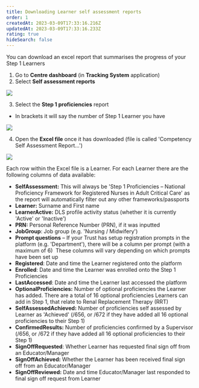 ```yaml
---
title: Downloading Learner self assessment reports
order: 1
createdAt: 2023-03-09T17:33:16.216Z
updatedAt: 2023-03-09T17:33:16.233Z
rating: true
hideSearch: false
---
```

<!--StartFragment-->

You can download an excel report that summarises the progress of your Step 1 Learners

1. Go to **Centre dashboard** (in **Tracking System** application)
2. Select **Self assessment reports**

![](blob:https://nhs-step1-training.netlify.app/f950c8e2-e78c-49a0-b357-6da44141e365)

3. Select the **Step 1 proficiencies** report

* In brackets it will say the number of Step 1 Learner you have

![](blob:https://nhs-step1-training.netlify.app/a17b3ba4-2e79-4319-814f-8532228fac5c)

4. Open the **Excel file** once it has downloaded (file is called 'Competency Self Assessment Report...')

![](blob:https://nhs-step1-training.netlify.app/1b98964c-fc68-4f9e-94ff-48742a0b39bf)

Each row within the Excel file is a Learner. For each Learner there are the following columns of data available:

* **SelfAssessment:** This will always be 'Step 1 Proficiencies – National Proficiency Framework for Registered Nurses in Adult Critical Care' as the report will automatically filter out any other frameworks/passports
* **Learner:** Surname and First name
* **LearnerActive:** DLS profile activity status (whether it is currently 'Active' or 'Inactive')
* **PRN:** Personal Reference Number (PRN), if it was inputted
* **JobGroup**: Job group (e.g. 'Nursing / Midwifery')
* **Prompt questions** – If your Trust has setup registration prompts in the platform (e.g. 'Department'), there will be a column per prompt (with a maximum of 6)  These columns will vary depending on which prompts have been set up
* **Registered**: Date and time the Learner registered onto the platform 
* **Enrolled**: Date and time the Learner was enrolled onto the Step 1 Proficiencies 
* **LastAccessed**: Date and time the Learner last accessed the platform
* **OptionalProficiencies:** Number of optional proficiencies the Learner has added. There are a total of 16 optional proficiencies Learners can add in Step 1, that relate to Renal Replacement Therapy (RRT)
* **SelfAssessedAchieved:** Number of proficiencies self assessed by Learner as 'Achieved' (/656, or /672 if they have added all 16 optional proficiencies to their Step 1) 
* **ConfirmedResults:** Number of proficiencies confirmed by a Supervisor (/656, or /672 if they have added all 16 optional proficiencies to their Step 1)
* **SignOffRequested**: Whether Learner has requested final sign off from an Educator/Manager
* **SignOffAchieved:** Whether the Learner has been received final sign off from an Educator/Manager
* **SignOffReviewed:** Date and time Educator/Manager last responded to final sign off request from Learner